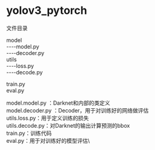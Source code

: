 # yolov3_pytorch

文件目录

model\
----model.py\
----decoder.py\
utils\
----loss.py\
----decode.py

train.py\
eval.py


model.model.py ：Darknet和内部的类定义\
model.decoder.py ：Decoder，用于对训练好的网络做评估\
utils.loss.py：用于定义训练的损失\
utils.decode.py：对Darknet的输出计算预测的bbox\
train.py：训练代码\
eval.py：用于对训练好的模型评估\
